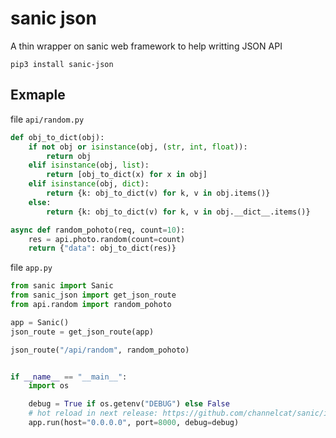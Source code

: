 # sanic json

A thin wrapper on sanic web framework to help writting JSON API

```
pip3 install sanic-json
```

## Exmaple

file `api/random.py`

```python
def obj_to_dict(obj):
    if not obj or isinstance(obj, (str, int, float)):
        return obj
    elif isinstance(obj, list):
        return [obj_to_dict(x) for x in obj]
    elif isinstance(obj, dict):
        return {k: obj_to_dict(v) for k, v in obj.items()}
    else:
        return {k: obj_to_dict(v) for k, v in obj.__dict__.items()}

async def random_pohoto(req, count=10):
    res = api.photo.random(count=count)
    return {"data": obj_to_dict(res)}
```

file `app.py`

```python
from sanic import Sanic
from sanic_json import get_json_route
from api.random import random_pohoto

app = Sanic()
json_route = get_json_route(app)

json_route("/api/random", random_pohoto)


if __name__ == "__main__":
    import os

    debug = True if os.getenv("DEBUG") else False
    # hot reload in next release: https://github.com/channelcat/sanic/issues/168
    app.run(host="0.0.0.0", port=8000, debug=debug)
```
